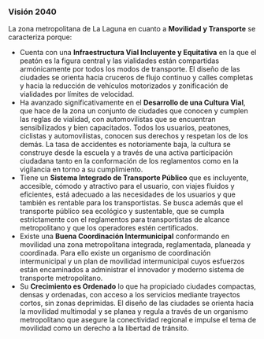 
### Visión 2040

La zona metropolitana de La Laguna en cuanto a **Movilidad y Transporte** se caracteriza porque:

* Cuenta con una **Infraestructura Vial Incluyente y Equitativa** en la que el peatón es la figura central y las vialidades están compartidas armónicamente por todos los modos de transporte. El diseño de las ciudades se orienta hacia cruceros de flujo continuo y calles completas y hacia la reducción de vehículos motorizados y zonificación de vialidades por límites de velocidad.
* Ha avanzado significativamente en el **Desarrollo de una Cultura Vial**, que hace de la zona un conjunto de ciudades que conocen y cumplen las reglas de vialidad, con automovilistas que se encuentran sensibilizados y bien capacitados. Todos los usuarios, peatones, ciclistas y automovilistas, conocen sus derechos y respetan los de los demás. La tasa de accidentes es notoriamente baja, la cultura se construye desde la escuela y a través de una activa participación ciudadana tanto en la conformación de los reglamentos como en la vigilancia en torno a su cumplimiento.
* Tiene un **Sistema Integrado de Transporte Público** que es incluyente, accesible, cómodo y atractivo para el usuario, con viajes fluidos y eficientes, está adecuado a las necesidades de los usuarios y que también es rentable para los transportistas. Se busca además que el transporte público sea ecológico y sustentable, que se cumpla estrictamente con el reglamentos para transportistas de alcance metropolitano y que los operadores estén certificados.
* Existe una **Buena Coordinación Intermunicipal** conformando en movilidad una zona metropolitana integrada, reglamentada, planeada y coordinada. Para ello existe un organismo de coordinación intermunicipal y un plan de movilidad intermunicipal cuyos esfuerzos están encaminados a administrar el innovador y moderno sistema de transporte metropolitano.
* Su **Crecimiento es Ordenado** lo que ha propiciado ciudades compactas, densas y ordenadas, con acceso a los servicios mediante trayectos cortos, sin zonas deprimidas. El diseño de las ciudades se orienta hacia la movilidad multimodal y se planea y regula a través de un organismo metropolitano que asegure la conectividad regional e impulse el tema de movilidad como un derecho a la libertad de tránsito.
